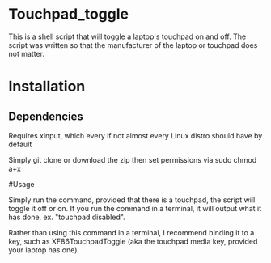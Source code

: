 # Touchpad_toggle

This is a shell script that will toggle a laptop's touchpad on and off. The script was written so that the manufacturer of the laptop or touchpad does not matter. 

# Installation

## Dependencies 
Requires xinput, which every if not almost every Linux distro should have by default

Simply git clone or download the zip then set permissions via sudo chmod a+x 

#Usage

Simply run the command, provided that there is a touchpad, the script will toggle it off or on. If you run the command in a terminal, it will output what it has done, ex. "touchpad disabled".

Rather than using this command in a terminal, I recommend binding it to a key, such as XF86TouchpadToggle (aka the touchpad media key, provided your laptop has one).


